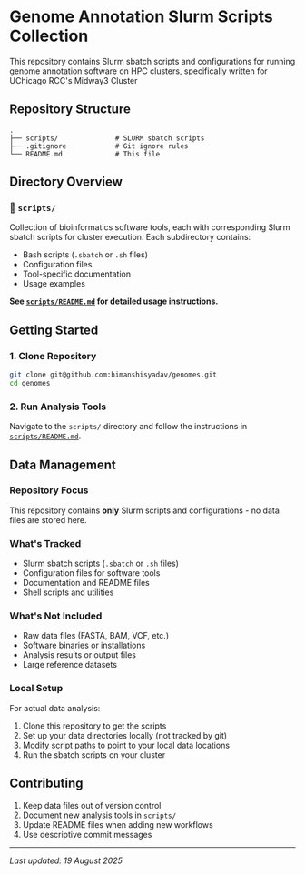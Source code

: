 # Genome Annotation Slurm Scripts Collection

This repository contains Slurm sbatch scripts and configurations for running genome annotation software on HPC clusters, specifically written for UChicago RCC's Midway3 Cluster

## Repository Structure

```
.
├── scripts/              # SLURM sbatch scripts
├── .gitignore            # Git ignore rules  
└── README.md             # This file
```

## Directory Overview

### 📁 `scripts/`
Collection of bioinformatics software tools, each with corresponding Slurm sbatch scripts for cluster execution. Each subdirectory contains:
- Bash scripts (`.sbatch` or `.sh` files)
- Configuration files
- Tool-specific documentation
- Usage examples

**See [`scripts/README.md`](scripts/README.md) for detailed usage instructions.**

## Getting Started

### 1. Clone Repository
```bash
git clone git@github.com:himanshisyadav/genomes.git
cd genomes
```

### 2. Run Analysis Tools
Navigate to the `scripts/` directory and follow the instructions in [`scripts/README.md`](scripts/README.md).

## Data Management

### Repository Focus
This repository contains **only** Slurm scripts and configurations - no data files are stored here.

### What's Tracked
- Slurm sbatch scripts (`.sbatch` or `.sh` files)
- Configuration files for software tools
- Documentation and README files
- Shell scripts and utilities

### What's Not Included
- Raw data files (FASTA, BAM, VCF, etc.)
- Software binaries or installations
- Analysis results or output files
- Large reference datasets

### Local Setup
For actual data analysis:
1. Clone this repository to get the scripts
2. Set up your data directories locally (not tracked by git)
3. Modify script paths to point to your local data locations
4. Run the sbatch scripts on your cluster

## Contributing

1. Keep data files out of version control
2. Document new analysis tools in `scripts/`
3. Update README files when adding new workflows
4. Use descriptive commit messages

---
*Last updated: 19 August 2025*
